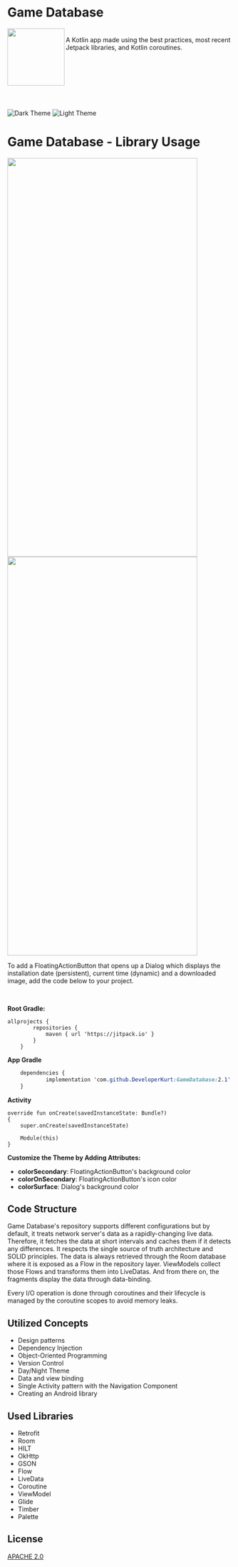 # Game Database
<img align="left" width="128" height="128"  src="https://i.imgur.com/qkYd9tc.png" alt="">  

<br>
A Kotlin app made using the best practices, most recent Jetpack libraries, and Kotlin coroutines. 


<br><br><br><br><br><br>

![Dark Theme](https://i.imgur.com/8JG1fDt.png)
![Light Theme](https://i.imgur.com/2Bul95F.png)


# Game Database - Library Usage


<img align="left" width="426" height="893"  src="https://i.imgur.com/5aLiw84.png" alt="">  
<img align="center" width="426" height="893"  src="https://i.imgur.com/gFoZxIp.png" alt="">  

<br>

To add a FloatingActionButton that opens up a Dialog which displays the installation date (persistent), current time (dynamic) and a downloaded image, add the code below to your project.

<br>

**Root Gradle:**

    allprojects {
    		repositories {
    			maven { url 'https://jitpack.io' }
    		}
    	}

**App Gradle**

```css
	dependencies {
	        implementation 'com.github.DeveloperKurt:GameDatabase:2.1'
	}
```

**Activity**

    override fun onCreate(savedInstanceState: Bundle?)  
    {  
    	super.onCreate(savedInstanceState)
      
    	Module(this)
    }



**Customize the Theme by Adding Attributes:**

 - **colorSecondary**: FloatingActionButton's background color
 - **colorOnSecondary**: FloatingActionButton's icon color
 - **colorSurface**: Dialog's background color


## Code Structure

Game Database's repository supports different configurations but by default, it treats network server's data as a rapidly-changing live data. 
Therefore, it fetches the data at short intervals and caches them if it detects any differences. 
It respects the single source of truth architecture and SOLID principles. 
The data is always retrieved through the Room database where it is exposed as a Flow in the repository layer. 
ViewModels collect those Flows and transforms them into LiveDatas. And from there on, the fragments display the data through data-binding.

Every I/O operation is done through coroutines and their lifecycle is managed by the coroutine scopes to avoid memory leaks.



## Utilized Concepts

* Design patterns
* Dependency Injection
* Object-Oriented Programming
* Version Control
* Day/Night Theme
* Data and view binding
* Single Activity  pattern with the Navigation Component
* Creating an Android library




## Used Libraries

* Retrofit
* Room
* HILT
* OkHttp
* GSON
* Flow
* LiveData
* Coroutine
* ViewModel
* Glide
* Timber
* Palette



## License
[APACHE 2.0](https://apache.org/licenses/LICENSE-2.0)
